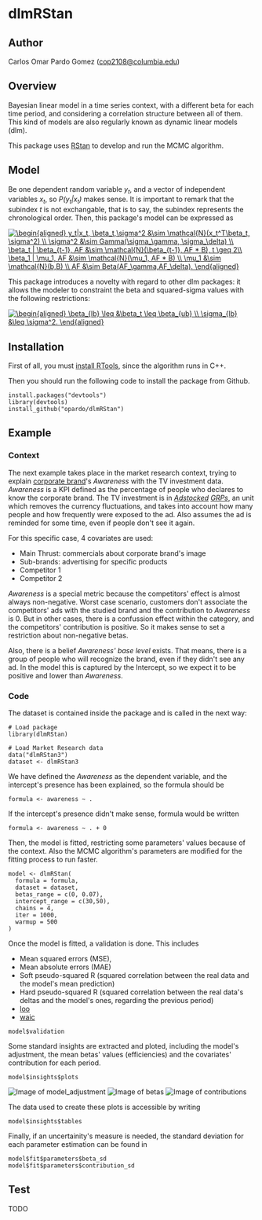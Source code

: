 # dlmRStan

## Author

Carlos Omar Pardo Gomez (cop2108@columbia.edu)

## Overview

Bayesian linear model in a time series context, with a different beta for each time period, and considering a correlation structure between all of them. This kind of models are also regularly known as dynamic linear models (dlm). 

This package uses [RStan](http://mc-stan.org/users/interfaces/rstan) to develop and run the MCMC algorithm.

## Model

Be one dependent random variable _y<sub>t</sub>_, and a vector of independent variables _x<sub>t</sub>_, so _P(y<sub>t</sub>|x<sub>t</sub>)_ makes sense. It is important to remark that the subindex _t_ is not exchangable, that is to say, the subindex represents the chronological order. Then, this package's model can be expressed as

<a href="https://www.codecogs.com/eqnedit.php?latex=\dpi{150}&space;\begin{aligned}&space;y_t|x_t,&space;\beta_t,\sigma^2&space;&\sim&space;\mathcal{N}(x_t^T\beta_t,&space;\sigma^2)&space;\\&space;\sigma^2&space;&\sim&space;Gamma(\sigma_\gamma,&space;\sigma_\delta)&space;\\&space;\beta_t&space;|&space;\beta_{t-1},&space;AF&space;&\sim&space;\mathcal{N}(\beta_{t-1},&space;AF&space;*&space;B),&space;t&space;\geq&space;2\\&space;\beta_1&space;|&space;\mu_1,&space;AF&space;&\sim&space;\mathcal{N}(\mu_1,&space;AF&space;*&space;B)&space;\\&space;\mu_1&space;&\sim&space;\mathcal{N}(b,B)&space;\\&space;AF&space;&\sim&space;Beta(AF_\gamma,AF_\delta).&space;\end{aligned}" target="_blank"><img src="https://latex.codecogs.com/gif.latex?\dpi{150}&space;\begin{aligned}&space;y_t|x_t,&space;\beta_t,\sigma^2&space;&\sim&space;\mathcal{N}(x_t^T\beta_t,&space;\sigma^2)&space;\\&space;\sigma^2&space;&\sim&space;Gamma(\sigma_\gamma,&space;\sigma_\delta)&space;\\&space;\beta_t&space;|&space;\beta_{t-1},&space;AF&space;&\sim&space;\mathcal{N}(\beta_{t-1},&space;AF&space;*&space;B),&space;t&space;\geq&space;2\\&space;\beta_1&space;|&space;\mu_1,&space;AF&space;&\sim&space;\mathcal{N}(\mu_1,&space;AF&space;*&space;B)&space;\\&space;\mu_1&space;&\sim&space;\mathcal{N}(b,B)&space;\\&space;AF&space;&\sim&space;Beta(AF_\gamma,AF_\delta).&space;\end{aligned}" title="\begin{aligned} y_t|x_t, \beta_t,\sigma^2 &\sim \mathcal{N}(x_t^T\beta_t, \sigma^2) \\ \sigma^2 &\sim Gamma(\sigma_\gamma, \sigma_\delta) \\ \beta_t | \beta_{t-1}, AF &\sim \mathcal{N}(\beta_{t-1}, AF * B), t \geq 2\\ \beta_1 | \mu_1, AF &\sim \mathcal{N}(\mu_1, AF * B) \\ \mu_1 &\sim \mathcal{N}(b,B) \\ AF &\sim Beta(AF_\gamma,AF_\delta). \end{aligned}" /></a>

This package introduces a novelty with regard to other dlm packages: it allows the modeler to constraint the beta and squared-sigma values with the following restrictions:

<a href="https://www.codecogs.com/eqnedit.php?latex=\dpi{150}&space;\begin{aligned}&space;\beta_{lb}&space;\leq&space;&\beta_t&space;\leq&space;\beta_{ub}&space;\\&space;\sigma_{lb}&space;&\leq&space;\sigma^2.&space;\end{aligned}" target="_blank"><img src="https://latex.codecogs.com/gif.latex?\dpi{150}&space;\begin{aligned}&space;\beta_{lb}&space;\leq&space;&\beta_t&space;\leq&space;\beta_{ub}&space;\\&space;\sigma_{lb}&space;&\leq&space;\sigma^2.&space;\end{aligned}" title="\begin{aligned} \beta_{lb} \leq &\beta_t \leq \beta_{ub} \\ \sigma_{lb} &\leq \sigma^2. \end{aligned}" /></a>

## Installation

First of all, you must [install RTools](http://thecoatlessprofessor.com/programming/rcpp/install-rtools-for-rcpp/), since the algorithm runs in C++.

Then you should run the following code to install the package from Github.

```{r}
install.packages("devtools")
library(devtools)
install_github("opardo/dlmRStan")
```

## Example

### Context
The next example takes place in the market research context, trying to explain [corporate brand](https://en.wikipedia.org/wiki/Brand_architecture)'s *Awareness* with the TV investment data. *Awareness* is a KPI defined as the percentage of people who declares to know the corporate brand. The TV investment is in *[Adstocked](https://en.wikipedia.org/wiki/Advertising_adstock) [GRPs](https://es.wikipedia.org/wiki/Gross_Rating_Points)*, an unit which removes the currency fluctuations, and takes into account how many people and how frequently were exposed to the ad. Also assumes the ad is reminded for some time, even if people don't see it again.

For this specific case, 4 covariates are used:
- Main Thrust: commercials about corporate brand's image
- Sub-brands: advertising for specific products
- Competitor 1
- Competitor 2

*Awareness* is a special metric because the competitors' effect is almost always non-negative. Worst case scenario, customers don't associate the competitors' ads with the studied brand and the contribution to *Awareness* is 0. But in other cases, there is a confussion effect within the category, and the competitors' contribution is positive. So it makes sense to set a restriction about non-negative betas.

Also, there is a belief *Awareness' base level* exists. That means, there is a group of people who will recognize the brand, even if they didn't see any ad. In the model this is captured by the Intercept, so we expect it to be positive and lower than *Awareness*.

### Code
The dataset is contained inside the package and is called in the next way:
```{r}
# Load package
library(dlmRStan)

# Load Market Research data
data("dlmRStan3")
dataset <- dlmRStan3
```
We have defined the *Awareness* as the dependent variable, and the intercept's presence has been explained, so the formula should be
```{r}
formula <- awareness ~ .
```
If the intercept's presence didn't make sense, formula would be written 
```{r}
formula <- awareness ~ . + 0
```
Then, the model is fitted, restricting some parameters' values because of the context. Also the MCMC algorithm's parameters are modified for the fitting process to run faster.

```{r}
model <- dlmRStan(
  formula = formula,
  dataset = dataset,
  betas_range = c(0, 0.07),
  intercept_range = c(30,50),
  chains = 4,
  iter = 1000,
  warmup = 500
)

```
Once the model is fitted, a validation is done. This includes
- Mean squared errors (MSE),
- Mean absolute errors (MAE)
- Soft pseudo-squared R (squared correlation between the real data and the model's mean prediction)
- Hard pseudo-squared R (squared correlation between the real data's deltas and the model's ones, regarding the previous period)
- [loo](https://www.rdocumentation.org/packages/loo/versions/1.0.0/topics/loo)
- [waic](https://www.rdocumentation.org/packages/blmeco/versions/1.1/topics/WAIC)
```{r}s
model$validation
```

Some standard insights are extracted and ploted, including the model's adjustment, the mean betas' values (efficiencies) and the covariates' contribution for each period.
```{r}
model$insights$plots
```
![Image of model_adjustment](https://github.com/opardo/dlmRStan/blob/master/images/model_adjustment.png)
![Image of betas](https://github.com/opardo/dlmRStan/blob/master/images/betas.png)
![Image of contributions](https://github.com/opardo/dlmRStan/blob/master/images/contributions.png)

The data used to create these plots is accessible by writing
```{r}s
model$insights$tables
```

Finally, if an uncertainity's measure is needed, the standard deviation for each parameter estimation can be found in
```{r}s
model$fit$parameters$beta_sd
model$fit$parameters$contribution_sd
```

## Test

TODO
